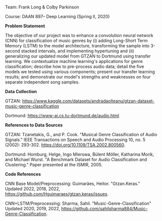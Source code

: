 Team: Frank Long & Colby Parkinson

Course: DAAN 897– Deep Learning (Spring II, 2020)

**Problem Statement**

The objective of our project was to enhance a convolution neural network (CNN) for classification of music genres by (i) adding Long-Short Term Memory (LSTM) to the model architecture, transforming the sample into 3-second stacked intervals, and implementing hypertuning and (ii) generalizing our updated model from GTZAN to Dortmund using transfer learning. We contextualize machine learning's applications for genre classification; describe how to pre-process audio data; detail the five models we tested using various components; present our transfer learning results; and demonstrate our model's strengths and weaknesses on four separate independent song samples.  

**Data Collection**

GTZAN: https://www.kaggle.com/datasets/andradaolteanu/gtzan-dataset-music-genre-classification

Dortmund: https://www-ai.cs.tu-dortmund.de/audio.html

**References to Data Sources**

GTZAN: Tzanetakis, G., and P. Cook. "Musical Genre Classification of Audio Signals." IEEE Transactions on Speech and Audio Processing 10, no. 5 (2002): 293-302. https://doi.org/10.1109/TSA.2002.800560.

Dortmund: Homburg, Helge, Ingo Mierswa, Bülent Möller, Katharina Morik, and Michael Wurst. "A Benchmark Dataset for Audio Classification and Clustering." Paper presented at the ISMIR, 2005.

**Code References**

CNN Base Model/Preprocessing: Guimarães, Heitor. "Gtzan.Keras." Updated 2022, 2018, 2022, https://github.com/Hguimaraes/gtzan.keras/issues. 

CNN+LSTM/Preprocessing: Sharma, Sahil. "Music-Genre-Classification" Updated 2020, 2019, 2022, https://github.com/sahilsharma884/Music-Genre-Classification.
